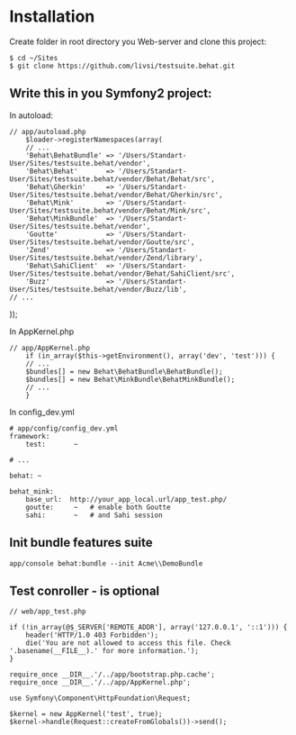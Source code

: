 Installation
============

Create folder in root directory you Web-server and clone this project:

    $ cd ~/Sites
    $ git clone https://github.com/livsi/testsuite.behat.git

Write this in you Symfony2 project:
-----------------------------------

In autoload:

    // app/autoload.php
        $loader->registerNamespaces(array(
        // ...
        'Behat\BehatBundle' => '/Users/Standart-User/Sites/testsuite.behat/vendor',
        'Behat\Behat'       => '/Users/Standart-User/Sites/testsuite.behat/vendor/Behat/Behat/src',
        'Behat\Gherkin'     => '/Users/Standart-User/Sites/testsuite.behat/vendor/Behat/Gherkin/src',
        'Behat\Mink'        => '/Users/Standart-User/Sites/testsuite.behat/vendor/Behat/Mink/src',
        'Behat\MinkBundle'  => '/Users/Standart-User/Sites/testsuite.behat/vendor',
        'Goutte'            => '/Users/Standart-User/Sites/testsuite.behat/vendor/Goutte/src',
        'Zend'              => '/Users/Standart-User/Sites/testsuite.behat/vendor/Zend/library',
        'Behat\SahiClient'  => '/Users/Standart-User/Sites/testsuite.behat/vendor/Behat/SahiClient/src',
        'Buzz'              => '/Users/Standart-User/Sites/testsuite.behat/vendor/Buzz/lib',
    // ...
));

In AppKernel.php

    // app/AppKernel.php
        if (in_array($this->getEnvironment(), array('dev', 'test'))) {
        // ...
        $bundles[] = new Behat\BehatBundle\BehatBundle();
        $bundles[] = new Behat\MinkBundle\BehatMinkBundle();
        // ...
        }


In config_dev.yml

    # app/config/config_dev.yml
    framework:
        test:       ~
    
    # ...
    
    behat: ~
    
    behat_mink:
        base_url:  http://your_app_local.url/app_test.php/
        goutte:     ~   # enable both Goutte
        sahi:       ~   # and Sahi session

Init bundle features suite
--------------------------

    app/console behat:bundle --init Acme\\DemoBundle

Test conroller - is optional
----------------------------

    // web/app_test.php
    
    if (!in_array(@$_SERVER['REMOTE_ADDR'], array('127.0.0.1', '::1'))) {
        header('HTTP/1.0 403 Forbidden');
        die('You are not allowed to access this file. Check '.basename(__FILE__).' for more information.');
    }
    
    require_once __DIR__.'/../app/bootstrap.php.cache';
    require_once __DIR__.'/../app/AppKernel.php';
    
    use Symfony\Component\HttpFoundation\Request;
    
    $kernel = new AppKernel('test', true);
    $kernel->handle(Request::createFromGlobals())->send();